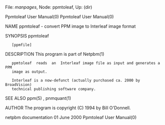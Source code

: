 File: *manpages*,  Node: ppmtoleaf,  Up: (dir)

Ppmtoleaf User Manual(0)                              Ppmtoleaf User Manual(0)



NAME
       ppmtoleaf - convert PPM image to Interleaf image format


SYNOPSIS
       ppmtoleaf

       [ppmfile]


DESCRIPTION
       This program is part of Netpbm(1)

       ppmtoleaf  reads  an  Interleaf image file as input and generates a PPM
       image as output.

       Interleaf is a now-defunct (actually purchased ca. 2000 by BroadVision)
       technical publishing software company.


SEE ALSO
       ppm(5) , pnmquant(1)



AUTHOR
       The program is copyright (C) 1994 by Bill O'Donnell.



netpbm documentation             01 June 2000         Ppmtoleaf User Manual(0)
